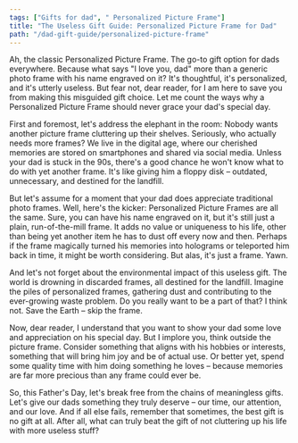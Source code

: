 ```yaml
---
tags: ["Gifts for dad", " Personalized Picture Frame"]
title: "The Useless Gift Guide: Personalized Picture Frame for Dad"
path: "/dad-gift-guide/personalized-picture-frame"
---
```


Ah, the classic Personalized Picture Frame. The go-to gift option for dads everywhere. Because what says "I love you, dad" more than a generic photo frame with his name engraved on it? It's thoughtful, it's personalized, and it's utterly useless. But fear not, dear reader, for I am here to save you from making this misguided gift choice. Let me count the ways why a Personalized Picture Frame should never grace your dad's special day.

First and foremost, let's address the elephant in the room: Nobody wants another picture frame cluttering up their shelves. Seriously, who actually needs more frames? We live in the digital age, where our cherished memories are stored on smartphones and shared via social media. Unless your dad is stuck in the 90s, there's a good chance he won't know what to do with yet another frame. It's like giving him a floppy disk – outdated, unnecessary, and destined for the landfill.

But let's assume for a moment that your dad does appreciate traditional photo frames. Well, here's the kicker: Personalized Picture Frames are all the same. Sure, you can have his name engraved on it, but it's still just a plain, run-of-the-mill frame. It adds no value or uniqueness to his life, other than being yet another item he has to dust off every now and then. Perhaps if the frame magically turned his memories into holograms or teleported him back in time, it might be worth considering. But alas, it's just a frame. Yawn.

And let's not forget about the environmental impact of this useless gift. The world is drowning in discarded frames, all destined for the landfill. Imagine the piles of personalized frames, gathering dust and contributing to the ever-growing waste problem. Do you really want to be a part of that? I think not. Save the Earth – skip the frame.

Now, dear reader, I understand that you want to show your dad some love and appreciation on his special day. But I implore you, think outside the picture frame. Consider something that aligns with his hobbies or interests, something that will bring him joy and be of actual use. Or better yet, spend some quality time with him doing something he loves – because memories are far more precious than any frame could ever be.

So, this Father's Day, let's break free from the chains of meaningless gifts. Let's give our dads something they truly deserve – our time, our attention, and our love. And if all else fails, remember that sometimes, the best gift is no gift at all. After all, what can truly beat the gift of not cluttering up his life with more useless stuff?